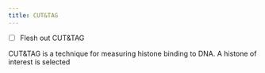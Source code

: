 ```yaml
---
title: CUT&TAG
---
```


- [ ] Flesh out CUT&TAG


CUT&TAG is a technique for measuring histone binding to DNA. A histone of interest is selected
